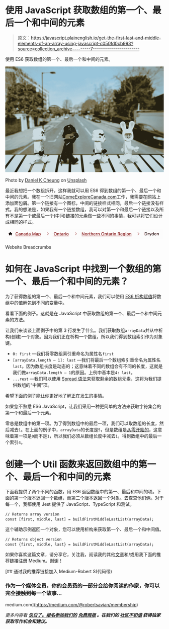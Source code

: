 # 使用 JavaScript 获取数组的第一个、最后一个和中间的元素

> 原文：<https://javascript.plainenglish.io/get-the-first-last-and-middle-elements-of-an-array-using-javascript-c050fd0cb993?source=collection_archive---------7----------------------->

使用 ES6 获取数组的第一个、最后一个和中间的元素。

![](img/064b43872adaaee4a8cc69f50252c546.png)

Photo by [Daniel K Cheung](https://unsplash.com/@danielkcheung?utm_source=unsplash&utm_medium=referral&utm_content=creditCopyText) on [Unsplash](https://unsplash.com/?utm_source=unsplash&utm_medium=referral&utm_content=creditCopyText)

最近我想把一个数组拆开，这样我就可以用 ES6 得到数组的第一个、最后一个和中间的元素。我在一个旧网站[ComeExploreCanada.com](https://www.comeexplorecanada.com/ontario/dryden)工作，我需要在网站上添加面包屑。第一个链接有一个图标，中间的链接样式相同，最后一个链接没有样式。我的想法是，如果我有一个链接数组，我可以对第一个和最后一个链接以及所有不是第一个或最后一个(中间)链接的元素做一些不同的事情，我可以将它们设计成相同的样式。

![](img/9e8bf103c1ee427485e72a930681e092.png)

Website Breadcrumbs

# 如何在 JavaScript 中找到一个数组的第一个、最后一个和中间的元素？

为了获得数组的第一个、最后一个和中间元素，我们可以使用 [ES6 析构赋值](https://developer.mozilla.org/en-US/docs/Web/JavaScript/Reference/Operators/Destructuring_assignment)将数组中的值解包到不同的变量中。

看看下面的例子。这就是在 JavaScript 中获取数组的第一个、最后一个和中间元素的方法。

让我们来谈谈上面例子中的第 3 行发生了什么。我们获取数组`arrayData`并从中析构(创建)一个对象。因为我们正在析构一个数组，所以我们得到数组索引作为对象键。

*   `0: first` —我们将零数组索引重命名为属性名`first`
*   `[arrayData.length — 1]: last` —我们将最后一个数组索引重命名为属性名`last`。因为数组长度是动态的；这意味着不同的数组会有不同的长度，这就是我们做`arrayData.length — 1`的原因。上例中基本是`4: last`。
*   `...rest` —我们可以使用 [Spread 语法](https://developer.mozilla.org/en-US/docs/Web/JavaScript/Reference/Operators/Spread_syntax#spread_in_object_literals)来获取剩余的数组元素，这将为我们提供数组的“中间”项。

希望下面的例子能让你更好地了解正在发生的事情。

如果您不熟悉 ES6 JavaScript，让我们采用一种更简单的方法来获取字符集合的第一个和最后一个元素。

零总是数组中的第一项。为了得到数组中的最后一项，我们可以取数组的长度，然后减去`1`。在上面的例子中，`arrayData`的长度是`5`，但是数组是[从零开始的](https://developer.mozilla.org/en-US/docs/Web/JavaScript/Guide/Indexed_collections)，这意味着第一项是`0`而不是`1`，所以我们必须从数组长度中减去`1`，得到数组中的最后一个索引`4`。

# 创建一个 Util 函数来返回数组中的第一个、最后一个和中间的元素

下面我提供了两个不同的函数，用 ES6 返回数组中的第一、最后和中间的项。下面的第一个版本返回一个数组，而第二个版本返回一个对象。去查查他们俩。对于每一个，我都使用 Jest 提供了 JavaScript、TypeScript 和测试。

```
// Returns array version
const [first, middle, last] = buildFirstMiddleLastList(arrayData);
```

这个辅助示例返回一个对象，您可以使用析构来获取第一个、最后一个和中间值。

```
// Returns object version
const {first, middle, last} = buildFirstMiddleLastList(arrayData);
```

如果你喜欢这篇文章，请分享它，关注我，阅读我的其他[文章](https://medium.com/@robertsavian)和/或用我下面的推荐链接注册 Medium。谢谢！

[](https://medium.com/@robertsavian/membership) [## 通过我的推荐链接加入 Medium-Robert S(代码带)

### 作为一个媒体会员，你的会员费的一部分会给你阅读的作家，你可以完全接触到每一个故事…

medium.com](https://medium.com/@robertsavian/membership) 

*更多内容看* [***说白了。报名参加我们的***](http://plainenglish.io/) **[***免费周报***](http://newsletter.plainenglish.io/) *。在我们的* [***社区不和谐***](https://discord.gg/GtDtUAvyhW) *获得独家获取写作机会和建议。***